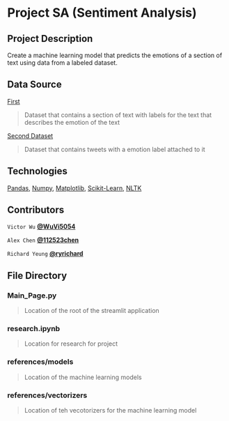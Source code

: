 # Project SA (Sentiment Analysis)

## Project Description

Create a machine learning model that predicts the emotions of a section of text using data from a labeled dataset.

## Data Source

[First](https://www.kaggle.com/datasets/parulpandey/emotion-dataset)

> Dataset that contains a section of text with labels for the text that describes the emotion of the text

[Second Dataset](https://github.com/dair-ai/emotion_dataset)

> Dataset that contains tweets with a emotion label attached to it

## Technologies

[Pandas](https://pandas.pydata.org), [Numpy](https://numpy.org), [Matplotlib](https://matplotlib.org), [Scikit-Learn](https://scikit-learn.org/stable/), [NLTK](https://www.nltk.org)

## Contributors
`Victor Wu`
**[@WuVi5054](https://github.com/WuVi5054)**

`Alex Chen`
**[@112523chen](https://github.com/112523chen)**

`Richard Yeung`
**[@ryrichard](https://github.com/ryrichard)**

## File Directory
### Main_Page.py
> Location of the root of the streamlit application

### research.ipynb
> Location for research for project

### references/models
> Location of the machine learning models

### references/vectorizers
> Location of teh vecotorizers for the machine learning model
